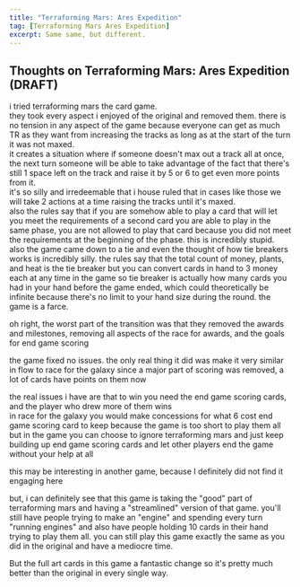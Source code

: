 ```yaml
---
title: "Terraforming Mars: Ares Expedition"
tag: [Terraforming Mars Ares Expedition]
excerpt: Same same, but different. 
---
```


## Thoughts on Terraforming Mars: Ares Expedition (DRAFT)

i tried terraforming mars the card game.  
they took every aspect i enjoyed of the original and removed them. there is no tension in any aspect of the game because everyone can get as much TR as they want from increasing the tracks as long as at the start of the turn it was not maxed.  
it creates a situation where if someone doesn't max out a track all at once, the next turn someone will be able to take advantage of the fact that there's still 1 space left on the track and raise it by 5 or 6 to get even more points from it.  
it's so silly and irredeemable that i house ruled that in cases like those we will take 2 actions at a time raising the tracks until it's maxed.  
also the rules say that if you are somehow able to play a card that will let you meet the requirements of a second card you are able to play in the same phase, you are not allowed to play that card because you did not meet the requirements at the beginning of the phase. this is incredibly stupid.  
also the game came down to a tie and even the thought of how tie breakers works is incredibly silly. the rules say that the total count of money, plants, and heat is the tie breaker but you can convert cards in hand to 3 money each at any time in the game so tie breaker is actually how many cards you had in your hand before the game ended, which could theoretically be infinite because there's no limit to your hand size during the round. the game is a farce.

oh right, the worst part of the transition was that they removed the awards and milestones, removing all aspects of the race for awards, and the goals for end game scoring

the game fixed no issues. the only real thing it did was make it very similar in flow to race for the galaxy
since a major part of scoring was removed, a lot of cards have points on them now

the real issues i have are that to win you need the end game scoring cards, and the player who drew more of them wins  
in race for the galaxy you would make concessions for what 6 cost end game scoring card to keep because the game is too short to play them all
but in the game you can choose to ignore terraforming mars and just keep building up end game scoring cards and let other players end the game without your help at all

this may be interesting in another game, because I definitely did not find it engaging here

but, i can definitely see that this game is taking the "good" part of terraforming mars and having a "streamlined" version of that game. you'll still have people trying to make an "engine" and spending every turn "running engines" and also have people holding 10 cards in their hand trying to play them all. you can still play this game exactly the same as you did in the original and have a mediocre time. 

But the full art cards in this game a fantastic change so it's pretty much better than the original in every single way.
